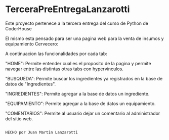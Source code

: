 # TerceraPreEntregaLanzarotti

Este proyecto pertenece a la tercera entrega del curso de Python de CoderHouse

El mismo esta pensado para ser una pagina web para la venta de insumos y equipamiento Cervecero:

A continuacion las funcionalidades por cada tab:

"HOME": Permite entender cual es el proposito de la pagina y permite navegar entre las distintas otras tabs con hypervinculos.

"BUSQUEDA": Permite buscar los ingredientes ya registrados en la base de datos de "Ingredientes".

"INGREDIENTES": Permite agregar a la base de datos un ingrediente.

"EQUIPAMIENTO": Permite agregar a la base de datos un equipamiento.

"COMENTARIOS": Permite al usuario dejar un comentario al administrador del sitio web.



                                                                                                                        HECHO por Juan Martin Lanzarotti

